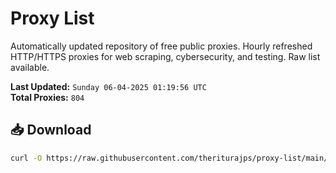 # Proxy List

Automatically updated repository of free public proxies. Hourly refreshed HTTP/HTTPS proxies for web scraping, cybersecurity, and testing. Raw list available.

**Last Updated:** `Sunday 06-04-2025 01:19:56 UTC`  
**Total Proxies:** `804`

## 📥 Download
```bash
curl -O https://raw.githubusercontent.com/theriturajps/proxy-list/main/proxies.txt
